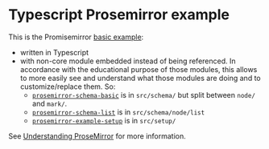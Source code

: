 # Typescript Prosemirror example

This is the Promisemirror [basic example](https://prosemirror.net/examples/basic):
- written in Typescript
- with non-core module embedded instead of being referenced.
  In accordance with the educational purpose of those modules,
  this allows to more easily see and understand what those modules are doing
  and to customize/replace them. So:
  - [`prosemirror-schema-basic`](https://github.com/ProseMirror/prosemirror-schema-basic) is in `src/schema/` but split
    between `node/` and `mark/`.
  - [`prosemirror-schema-list`](https://github.com/ProseMirror/prosemirror-schema-list) is in `src/schema/node/list`
  - [`prosemirror-example-setup`](https://github.com/ProseMirror/prosemirror-example-setup) is in `src/setup/`

See [Understanding ProseMirror](UNDERSTANDING.md) for more information.
